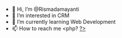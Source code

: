 - 👋 Hi, I’m @Rismadamayanti
- 👀 I’m interested in CRM
- 🌱 I’m currently learning Web Development
- 📫 How to reach me <php? <a href="instagram.com/rismadamayanti_"> ?>

<!---
Rismadamayanti/Rismadamayanti is a ✨ special ✨ repository because its `README.md` (this file) appears on your GitHub profile.
You can click the Preview link to take a look at your changes.
--->
